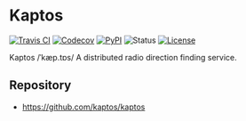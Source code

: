 # Kaptos

[![Travis CI](https://travis-ci.org/kaptos/kaptos.svg?branch=master)](https://travis-ci.org/kaptos/kaptos)
[![Codecov](https://codecov.io/gh/kaptos/kaptos/branch/master/graph/badge.svg)](https://codecov.io/gh/kaptos/kaptos)
[![PyPI](https://img.shields.io/pypi/v/kaptos.svg)](https://pypi.org/project/kaptos/)
![Status](https://img.shields.io/pypi/status/kaptos.svg)
[![License](https://img.shields.io/github/license/kaptos/kaptos.svg)](https://github.com/kaptos/kaptos/blob/master/LICENSE)

Kaptos
/ˈkæp.tɒs/
A distributed radio direction finding service.

## Repository

* https://github.com/kaptos/kaptos
